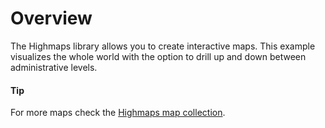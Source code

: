 # Overview
The Highmaps library allows you to create interactive maps. This example visualizes the whole world with the option to drill up and down between administrative levels.
#### Tip
For more maps check the [Highmaps map collection](http://code.highcharts.com/mapdata/).